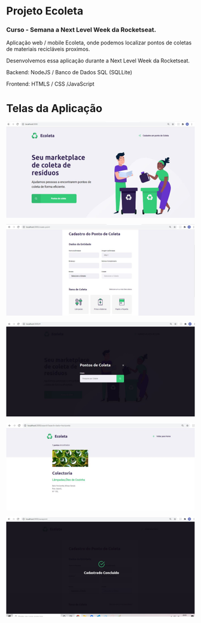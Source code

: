 # Projeto Ecoleta 
### Curso - Semana a Next Level Week da Rocketseat.


Aplicação web / mobile Ecoleta, onde podemos localizar pontos de coletas de materiais recicláveis proximos.

Desenvolvemos essa aplicação durante a Next Level Week da Rocketseat.

Backend: NodeJS / Banco de Dados SQL (SQLLite)

Frontend: HTMLS / CSS /JavaScript

# Telas da Aplicação

![Capa Projeto](https://github.com/wesleyphillipe/Ecoleta-NLW-Rocketseat/blob/master/images/01.JPG)

![Cadastro Ponto de Coleta](https://github.com/wesleyphillipe/Ecoleta-NLW-Rocketseat/blob/master/images/02.JPG)

![Pesquisa Ponto de Coleta](https://github.com/wesleyphillipe/Ecoleta-NLW-Rocketseat/blob/master/images/04.JPG)

![Localizado Ponto de Coleta](https://github.com/wesleyphillipe/Ecoleta-NLW-Rocketseat/blob/master/images/05.JPG)

![Cadastro Concluído de Ponto de Coleta](https://github.com/wesleyphillipe/Ecoleta-NLW-Rocketseat/blob/master/images/06.jpg)






